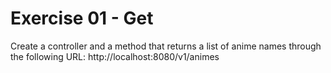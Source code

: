 # Exercise 01 - Get
Create a controller and a method that returns a list of anime names through the following URL:
http://localhost:8080/v1/animes

